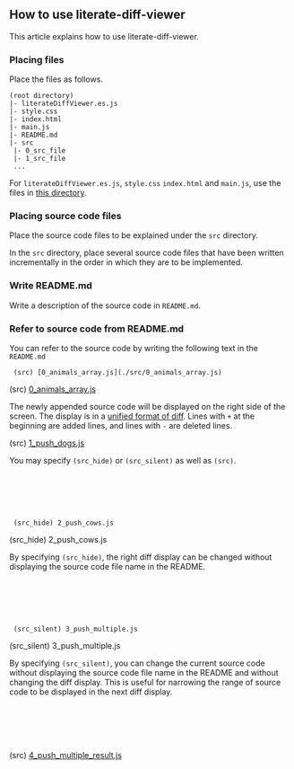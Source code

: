 ## How to use literate-diff-viewer

This article explains how to use literate-diff-viewer.

### Placing files

Place the files as follows.

```
(root directory)
|- literateDiffViewer.es.js
|- style.css
|- index.html
|- main.js
|- README.md
|- src
 |- 0_src_file
 |- 1_src_file
 ...
```

For `literateDiffViewer.es.js`, `style.css` `index.html` and `main.js`, use the files in [this directory](https://github.com/abagames/literate-diff-viewer/tree/master/docs/literate-diff-viewer).

### Placing source code files

Place the source code files to be explained under the `src` directory.

In the `src` directory, place several source code files that have been written incrementally in the order in which they are to be implemented.

### Write README.md

Write a description of the source code in `README.md`.

### Refer to source code from README.md

You can refer to the source code by writing the following text in the `README.md`

```
 (src) [0_animals_array.js](./src/0_animals_array.js)
```

(src) [0_animals_array.js](./src/0_animals_array.js)

The newly appended source code will be displayed on the right side of the screen. The display is in a [unified format of diff](https://en.wikipedia.org/wiki/Diff#Unified_format). Lines with `+` at the beginning are added lines, and lines with `-` are deleted lines.

(src) [1_push_dogs.js](./src/1_push_dogs.js)

You may specify `(src_hide)` or `(src_silent)` as well as `(src)`.

<br><br><br><br>

```
 (src_hide) 2_push_cows.js
```

(src_hide) 2_push_cows.js

By specifying `(src_hide)`, the right diff display can be changed without displaying the source code file name in the README.

<br><br><br><br>

```
 (src_silent) 3_push_multiple.js
```

(src_silent) 3_push_multiple.js

By specifying `(src_silent)`, you can change the current source code without displaying the source code file name in the README and without changing the diff display. This is useful for narrowing the range of source code to be displayed in the next diff display.

<br><br><br><br>

(src) [4_push_multiple_result.js](./src/4_push_multiple_result.js)

<br><br><br><br><br><br><br><br><br><br>
<br><br><br><br><br><br><br><br><br><br>
